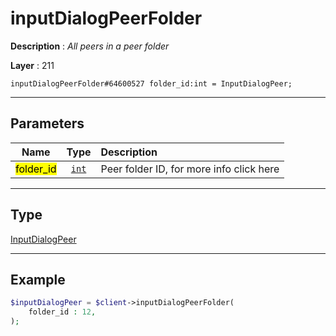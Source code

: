# inputDialogPeerFolder

**Description** : *All peers in a peer folder*

**Layer** : 211

```tl
inputDialogPeerFolder#64600527 folder_id:int = InputDialogPeer;
```

---

## Parameters

| Name | Type | Description |
| :---: | :---: | :--- |
| <mark>folder_id</mark> | [`int`](type/int) | Peer folder ID, for more info click here |

---

## Type

[InputDialogPeer](type/InputDialogPeer)

---

## Example

```php
$inputDialogPeer = $client->inputDialogPeerFolder(
	folder_id : 12,
);
```